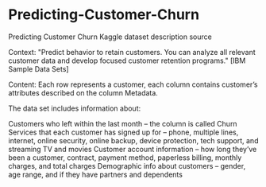 # Predicting-Customer-Churn
Predicting Customer Churn
Kaggle dataset description
source

Context:
"Predict behavior to retain customers. You can analyze all relevant customer data and develop focused customer retention programs." [IBM Sample Data Sets]

Content:
Each row represents a customer, each column contains customer’s attributes described on the column Metadata.

The data set includes information about:

Customers who left within the last month – the column is called Churn
Services that each customer has signed up for – phone, multiple lines, internet, online security, online backup, device protection, tech support, and streaming TV and movies
Customer account information – how long they’ve been a customer, contract, payment method, paperless billing, monthly charges, and total charges
Demographic info about customers – gender, age range, and if they have partners and dependents
